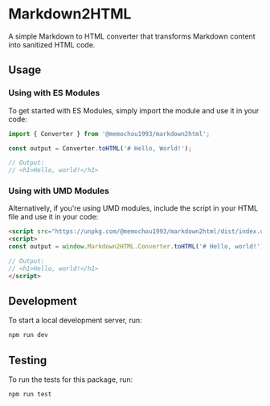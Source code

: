 # Markdown2HTML

A simple Markdown to HTML converter that transforms Markdown content into sanitized HTML code.

## Usage

### Using with ES Modules

To get started with ES Modules, simply import the module and use it in your code:

```js
import { Converter } from '@memochou1993/markdown2html';

const output = Converter.toHTML('# Hello, World!');

// Output:
// <h1>Hello, world!</h1>
```

### Using with UMD Modules

Alternatively, if you're using UMD modules, include the script in your HTML file and use it in your code:

```html
<script src="https://unpkg.com/@memochou1993/markdown2html/dist/index.umd.js"></script>
<script>
const output = window.Markdown2HTML.Converter.toHTML('# Hello, world!');

// Output:
// <h1>Hello, world!</h1>
</script>
```

## Development

To start a local development server, run:

```bash
npm run dev
```

## Testing

To run the tests for this package, run:

```bash
npm run test
```
